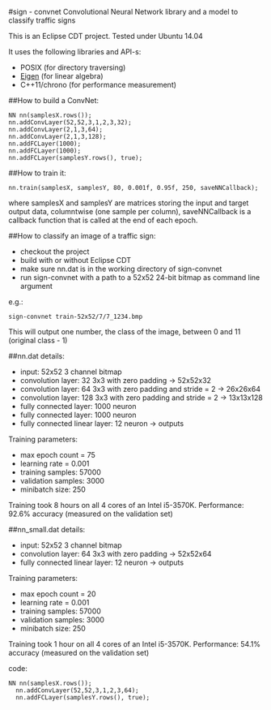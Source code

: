 #sign - convnet
Convolutional Neural Network library and a model to classify traffic signs

This is an Eclipse CDT project.
Tested under Ubuntu 14.04

It uses the following libraries and API-s:
 - POSIX (for directory traversing)
 - [Eigen](http://eigen.tuxfamily.org/index.php?title=Main_Page) (for linear algebra)
 - C++11/chrono (for performance measurement)
 
##How to build a ConvNet:

    NN nn(samplesX.rows());
    nn.addConvLayer(52,52,3,1,2,3,32);
    nn.addConvLayer(2,1,3,64);
    nn.addConvLayer(2,1,3,128);
    nn.addFCLayer(1000);
    nn.addFCLayer(1000);
    nn.addFCLayer(samplesY.rows(), true);
    
##How to train it:

    nn.train(samplesX, samplesY, 80, 0.001f, 0.95f, 250, saveNNCallback);
    
where samplesX and samplesY are matrices storing the input and target output data, columntwise (one sample per column), saveNNCallback is a callback function that is called at the end of each epoch.

##How to classify an image of a traffic sign:
 - checkout the project
 - build with or without Eclipse CDT 
 - make sure nn.dat is in the working directory of sign-convnet
 - run sign-convnet with a path to a 52x52 24-bit bitmap as command line argument

e.g.:

    sign-convnet train-52x52/7/7_1234.bmp

This will output one number, the class of the image, between 0 and 11 (original class - 1)

##nn.dat details:
- input: 52x52 3 channel bitmap
- convolution layer: 32 3x3 with zero padding -> 52x52x32
- convolution layer: 64 3x3 with zero padding and stride = 2 -> 26x26x64
- convolution layer: 128 3x3 with zero padding and stride = 2 -> 13x13x128
- fully connected layer: 1000 neuron
- fully connected layer: 1000 neuron
- fully connected linear layer: 12 neuron -> outputs

Training parameters: 
 - max epoch count = 75
 - learning rate = 0.001
 - training samples: 57000
 - validation samples: 3000
 - minibatch size: 250

Training took 8 hours on all 4 cores of an Intel i5-3570K.
Performance: 92.6% accuracy (measured on the validation set) 

##nn_small.dat details:
- input: 52x52 3 channel bitmap
- convolution layer: 64 3x3 with zero padding -> 52x52x64
- fully connected linear layer: 12 neuron -> outputs

Training parameters: 
 - max epoch count = 20
 - learning rate = 0.001
 - training samples: 57000
 - validation samples: 3000
 - minibatch size: 250
 
Training took 1 hour on all 4 cores of an Intel i5-3570K.
Performance: 54.1% accuracy (measured on the validation set) 

code:

    NN nn(samplesX.rows());
 	  nn.addConvLayer(52,52,3,1,2,3,64);
 	  nn.addFCLayer(samplesY.rows(), true);



